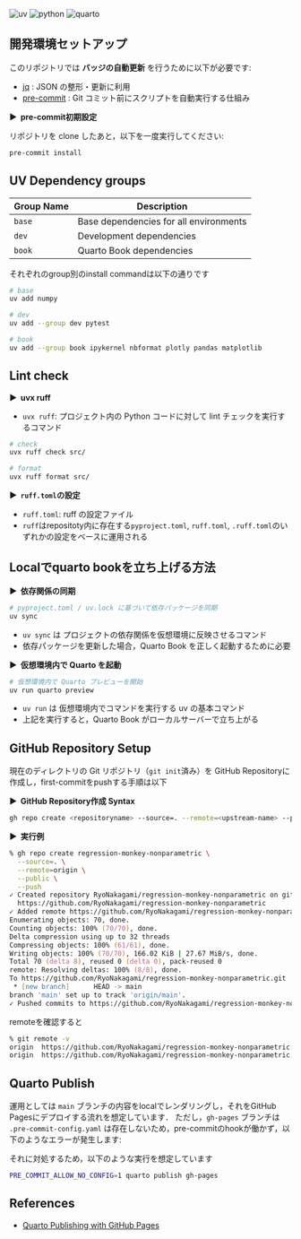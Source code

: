 ![uv](https://img.shields.io/badge/uv-0.8.13-blue)
![python](https://img.shields.io/badge/python-3.13.7-blue)
![quarto](https://img.shields.io/badge/quarto-1.7.32-blue)

## 開発環境セットアップ

このリポジトリでは **バッジの自動更新** を行うために以下が必要です:

- [jq](https://stedolan.github.io/jq/) : JSON の整形・更新に利用
- [pre-commit](https://pre-commit.com/) : Git コミット前にスクリプトを自動実行する仕組み

**&#9654;&nbsp; pre-commit初期設定**

リポジトリを clone したあと，以下を一度実行してください:

```bash
pre-commit install
```

## UV Dependency groups

| Group Name | Description |
|------------|-------------|
| `base`     | Base dependencies for all environments |
| `dev`      | Development dependencies |
| `book`     | Quarto Book dependencies |

それぞれのgroup別のinstall commandは以下の通りです

```bash
# base
uv add numpy

# dev
uv add --group dev pytest

# book
uv add --group book ipykernel nbformat plotly pandas matplotlib
```

## Lint check

**&#9654;&nbsp; uvx ruff**

- `uvx ruff`: プロジェクト内の Python コードに対して lint チェックを実行するコマンド

```bash
# check
uvx ruff check src/

# format
uvx ruff format src/
```

**&#9654;&nbsp; `ruff.toml`の設定**

- `ruff.toml`: ruff の設定ファイル
- `ruff`はrepositoty内に存在する`pyproject.toml`, `ruff.toml`, `.ruff.toml`のいずれかの設定をベースに運用される

## Localでquarto bookを立ち上げる方法

**&#9654;&nbsp; 依存関係の同期**

```bash
# pyproject.toml / uv.lock に基づいて依存パッケージを同期
uv sync
```

- `uv sync` は プロジェクトの依存関係を仮想環境に反映させるコマンド
- 依存パッケージを更新した場合，Quarto Book を正しく起動するために必要

**&#9654;&nbsp; 仮想環境内で Quarto を起動**

```bash
# 仮想環境内で Quarto プレビューを開始
uv run quarto preview
```

- `uv run` は 仮想環境内でコマンドを実行する uv の基本コマンド
- 上記を実行すると，Quarto Book がローカルサーバーで立ち上がる

## GitHub Repository Setup

現在のディレクトリの Git リポジトリ（`git init`済み）を GitHub Repositoryに作成し，first-commitをpushする手順は以下

**&#9654;&nbsp; GitHub Repository作成 Syntax**

```bash
gh repo create <repositoryname> --source=. --remote=<upstream-name> --public --push
```

**&#9654;&nbsp; 実行例**

```zsh
% gh repo create regression-monkey-nonparametric \
  --source=. \
  --remote=origin \
  --public \
  --push
✓ Created repository RyoNakagami/regression-monkey-nonparametric on github.com
  https://github.com/RyoNakagami/regression-monkey-nonparametric
✓ Added remote https://github.com/RyoNakagami/regression-monkey-nonparametric.git
Enumerating objects: 70, done.
Counting objects: 100% (70/70), done.
Delta compression using up to 32 threads
Compressing objects: 100% (61/61), done.
Writing objects: 100% (70/70), 166.02 KiB | 27.67 MiB/s, done.
Total 70 (delta 8), reused 0 (delta 0), pack-reused 0
remote: Resolving deltas: 100% (8/8), done.
To https://github.com/RyoNakagami/regression-monkey-nonparametric.git
 * [new branch]      HEAD -> main
branch 'main' set up to track 'origin/main'.
✓ Pushed commits to https://github.com/RyoNakagami/regression-monkey-nonparametric.git
```

remoteを確認すると

```zsh
% git remote -v
origin  https://github.com/RyoNakagami/regression-monkey-nonparametric.git (fetch)
origin  https://github.com/RyoNakagami/regression-monkey-nonparametric.git (push)
```

## Quarto Publish

運用としては `main` ブランチの内容をlocalでレンダリングし，それをGitHub Pagesにデプロイする流れを想定しています．
ただし，`gh-pages` ブランチは `.pre-commit-config.yaml` は存在しないため，pre-commitのhookが働かず，以下のようなエラーが発生します:


それに対処するため，以下のような実行を想定しています


```bash
PRE_COMMIT_ALLOW_NO_CONFIG=1 quarto publish gh-pages
```

## References

- [Quarto Publishing with GitHub Pages](https://quarto.org/docs/publishing/github-pages.html)
